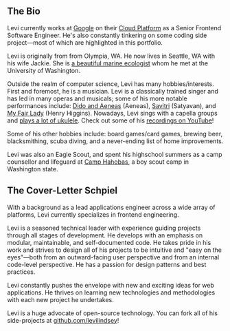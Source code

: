 ## The Bio

Levi currently works at [Google][google-url] on their [Cloud Platform][gcp-url] as a Senior Frontend Software Engineer. He's also constantly tinkering on some coding side project&mdash;most of which are highlighted in this portfolio.

Levi is originally from from Olympia, WA. He now lives in Seattle, WA with his wife Jackie. She is [a beautiful marine ecologist][jackie-url] whom he met at the University of Washington.

Outside the realm of computer science, Levi has many hobbies/interests. First and foremost, he is a musician. Levi is a classically trained singer and has led in many operas and musicals; some of his more notable performances include: [Dido and Aeneas][dido-and-aeneas-url] (Aeneas), [Savitri][savitri-url] (Satyavan), and [My Fair Lady][my-fair-lady-url] (Henry Higgins). Nowadays, Levi sings with a capella groups and [plays a lot of ukulele][down-today-url]. Check out some of his [recordings on YouTube][youtube-url]!

Some of his other hobbies include: board games/card games, brewing beer, blacksmithing, scuba diving, and a never-ending list of home improvements.

Levi was also an Eagle Scout, and spent his highschool summers as a camp counsellor and lifeguard at [Camp Hahobas][camp-hahobas-url], a boy scout camp in Washington state.

## The Cover-Letter Schpiel

With a background as a lead applications engineer across a wide array of platforms, Levi currently specializes in frontend engineering.

Levi is a seasoned technical leader with experience guiding projects through all stages of development. He develops with an emphasis on modular, maintainable, and self-documented code. He takes pride in his work and strives to design all of his projects to be intuitive and "easy on the eyes"&mdash;both from an outward-facing user perspective and from an internal code-level perspective. He has a passion for design patterns and best practices.

Levi constantly pushes the envelope with new and exciting ideas for web applications. He thrives on learning new technologies and methodologies with each new project he undertakes.

Levi is a huge advocate of open-source technology. You can fork all of his side-projects at [github.com/levilindsey][github-url]!


[github-url]: https://github.com/levilindsey
[google-url]: https://google.com/about
[gcp-url]: https://cloud.google.com
[jackie-url]: http://www.jackieandlevi.com/jackie
[dido-and-aeneas-url]: https://en.wikipedia.org/wiki/Dido_and_Aeneas
[savitri-url]: https://en.wikipedia.org/wiki/Savitri_(opera)
[my-fair-lady-url]: https://en.wikipedia.org/wiki/My_Fair_Lady
[youtube-url]: https://www.youtube.com/playlist?list=PLIuJN99AFOPSF3p4f0siFo22XiMXqijQU
[down-today-url]: https://youtu.be/HmALRuBoDno
[camp-hahobas-url]: https://web.archive.org/web/20160807121041/http://www.hahobas.org/
